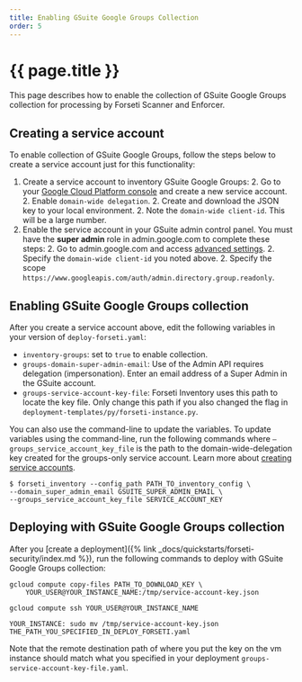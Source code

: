 ```yaml
---
title: Enabling GSuite Google Groups Collection
order: 5 
---
```

#  {{ page.title }}

This page describes how to enable the collection of GSuite Google Groups
collection for processing by Forseti Scanner and Enforcer.

## Creating a service account
To enable collection of GSuite Google Groups, follow the steps below to create
a service account just for this functionality:

  1. Create a service account to inventory GSuite Google Groups:
    2. Go to your [Google Cloud Platform console](https://console.cloud.google.com/iam-admin/serviceaccounts)
    and create a new service account.
    2. Enable `domain-wide delegation`.
    2. Create and download the JSON key to your local environment.
    2. Note the `domain-wide client-id`. This will be a large number.
  1. Enable the service account in your GSuite admin control panel. You must
  have the **super admin** role in admin.google.com to complete these steps:
    2. Go to admin.google.com and access [advanced settings](https://admin.google.com/ManageOauthClients).
    2. Specify the `domain-wide client-id` you noted above.
    2. Specify the scope
    `https://www.googleapis.com/auth/admin.directory.group.readonly`.

## Enabling GSuite Google Groups collection

After you create a service account above, edit the following variables in your
version of `deploy-forseti.yaml`:

  - `inventory-groups`: set to `true` to enable collection.
  - `groups-domain-super-admin-email`: Use of the Admin API requires delegation
  (impersonation). Enter an email address of a Super Admin in the GSuite account.
  - `groups-service-account-key-file`: Forseti Inventory uses this path to
  locate the key file. Only change this path if you also changed the flag in
  `deployment-templates/py/forseti-instance.py`.

You can also use the command-line to update the variables. To update variables
using the command-line, run the following commands where
`–groups_service_account_key_file` is the path to the domain-wide-delegation
key created for the groups-only service account. Learn more about
[creating service accounts](gcp-deployment-howto#creating_service_accounts).

````
$ forseti_inventory --config_path PATH_TO_inventory_config \
--domain_super_admin_email GSUITE_SUPER_ADMIN_EMAIL \
--groups_service_account_key_file SERVICE_ACCOUNT_KEY
````

## Deploying with GSuite Google Groups collection

After you
[create a deployment]({% link _docs/quickstarts/forseti-security/index.md %}),
run the following commands to deploy with GSuite Google Groups collection:

````
gcloud compute copy-files PATH_TO_DOWNLOAD_KEY \
    YOUR_USER@YOUR_INSTANCE_NAME:/tmp/service-account-key.json

gcloud compute ssh YOUR_USER@YOUR_INSTANCE_NAME

YOUR_INSTANCE: sudo mv /tmp/service-account-key.json THE_PATH_YOU_SPECIFIED_IN_DEPLOY_FORSETI.yaml
````

Note that the remote destination path of where you put the key on the vm
instance should match what you specified in your
deployment `groups-service-account-key-file.yaml`.

